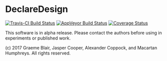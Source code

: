 # DeclareDesign

[![Travis-CI Build Status](https://travis-ci.org/graemeblair/DeclareDesign.png?branch=master)](https://travis-ci.org/graemeblair/DeclareDesign)
[![AppVeyor Build Status](https://ci.appveyor.com/api/projects/status/github/graemeblair/DeclareDesign?branch=master&svg=true)](https://ci.appveyor.com/project/graemeblair/DeclareDesign)
[![Coverage Status](https://coveralls.io/repos/github/graemeblair/DeclareDesign/badge.svg?branch=master)](https://coveralls.io/github/graemeblair/DeclareDesign?branch=master)

This software is in alpha release. Please contact the authors before using in experiments or published work.
 
(c) 2017 Graeme Blair, Jasper Cooper, Alexander Coppock, and Macartan Humphreys. All rights reserved.
